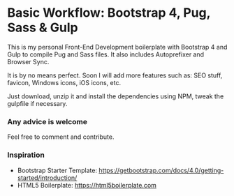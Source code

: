 # Basic Workflow: Bootstrap 4, Pug, Sass & Gulp

This is my personal Front-End Development boilerplate with Bootstrap 4 and Gulp to compile Pug and Sass files. 
It also includes Autoprefixer and Browser Sync.

It is by no means perfect. 
Soon I will add more features such as: SEO stuff, favicon, Windows icons, iOS icons, etc.

Just download, unzip it and install the dependencies using NPM, tweak the gulpfile if necessary.

### Any advice is welcome

Feel free to comment and contribute.

### Inspiration 
 
 - Bootstrap Starter Template: https://getbootstrap.com/docs/4.0/getting-started/introduction/
 - HTML5 Boilerplate: https://html5boilerplate.com

